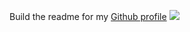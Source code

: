 Build the readme for my [Github profile](https://github.com/omrilotan) [![](https://circleci.com/gh/omrilotan/omrilotan.svg?style=svg)](https://circleci.com/gh/omrilotan/omrilotan)
